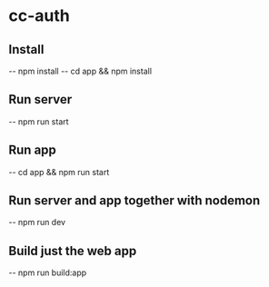 # cc-auth

## Install
-- npm install
-- cd app && npm install

## Run server
-- npm run start

## Run app
-- cd app &&  npm run start

## Run server and app together with nodemon
-- npm run dev

## Build just the web app
-- npm run build:app